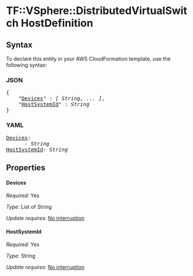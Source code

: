 # TF::VSphere::DistributedVirtualSwitch HostDefinition

## Syntax

To declare this entity in your AWS CloudFormation template, use the following syntax:

### JSON

<pre>
{
    "<a href="#devices" title="Devices">Devices</a>" : <i>[ String, ... ]</i>,
    "<a href="#hostsystemid" title="HostSystemId">HostSystemId</a>" : <i>String</i>
}
</pre>

### YAML

<pre>
<a href="#devices" title="Devices">Devices</a>: <i>
      - String</i>
<a href="#hostsystemid" title="HostSystemId">HostSystemId</a>: <i>String</i>
</pre>

## Properties

#### Devices

_Required_: Yes

_Type_: List of String

_Update requires_: [No interruption](https://docs.aws.amazon.com/AWSCloudFormation/latest/UserGuide/using-cfn-updating-stacks-update-behaviors.html#update-no-interrupt)

#### HostSystemId

_Required_: Yes

_Type_: String

_Update requires_: [No interruption](https://docs.aws.amazon.com/AWSCloudFormation/latest/UserGuide/using-cfn-updating-stacks-update-behaviors.html#update-no-interrupt)


